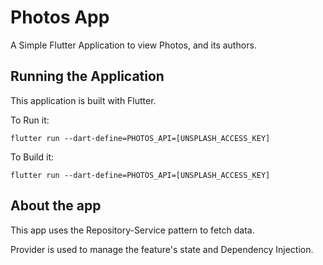 # Photos App

A Simple Flutter Application to view Photos, and its authors. 

## Running the Application

This application is built with Flutter.

To Run it: 

`flutter run --dart-define=PHOTOS_API=[UNSPLASH_ACCESS_KEY]`

To Build it:

`flutter run --dart-define=PHOTOS_API=[UNSPLASH_ACCESS_KEY]`


## About the app

This app uses the Repository-Service pattern to fetch data. 

Provider is used to manage the feature's state and Dependency Injection.